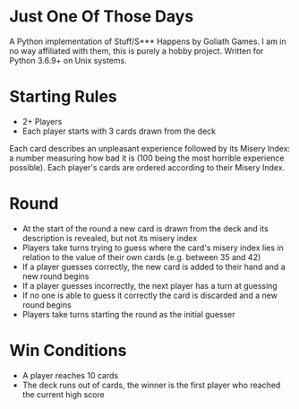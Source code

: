# Just One Of Those Days
A Python implementation of Stuff/S*** Happens by Goliath Games. I am in no way affiliated with them, this is purely a hobby project. Written for Python 3.6.9+ on Unix systems.

# Starting Rules
- 2+ Players
- Each player starts with 3 cards drawn from the deck

Each card describes an unpleasant experience followed by its Misery Index: a number measuring how bad it is (100 being the most horrible experience possible). Each player's cards are ordered according to their Misery Index.

# Round

- At the start of the round a new card is drawn from the deck and its description is revealed, but not its misery index
- Players take turns trying to guess where the card's misery index lies in relation to the value of their own cards (e.g. between 35 and 42)
- If a player guesses correctly, the new card is added to their hand and a new round begins
- If a player guesses incorrectly, the next player has a turn at guessing
- If no one is able to guess it correctly the card is discarded and a new round begins
- Players take turns starting the round as the initial guesser

# Win Conditions

- A player reaches 10 cards
- The deck runs out of cards, the winner is the first player who reached the current high score


